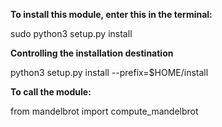 <b>To install this module, enter this in the terminal: </b>

sudo python3 setup.py install

<b>Controlling the installation destination</b>

python3 setup.py install --prefix=$HOME/install

<b>To call the module:</b>

from mandelbrot import compute\_mandelbrot
